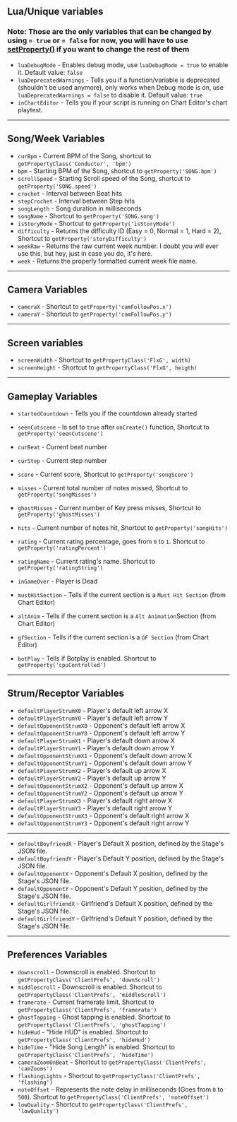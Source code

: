 ## Lua/Unique variables
### Note: Those are the only variables that can be changed by using `= true` or `= false` for now, you will have to use [setProperty()](https://github.com/ShadowMario/FNF-PsychEngine/wiki/Lua-Script-API:-Value-Setting-and-Getting-Functions#setpropertyvariablestring-valuedynamic) if you want to change the rest of them
* `luaDebugMode` - Enables debug mode, use `luaDebugMode = true` to enable it. Default value: `false`
* `luaDeprecatedWarnings` - Tells you if a function/variable is deprecated (shouldn't be used anymore), only works when Debug mode is on, use `luaDeprecatedWarnings = false` to disable it. Default value: `true`
* `inChartEditor` - Tells you if your script is running on Chart Editor's chart playtest.

____
## Song/Week Variables
* `curBpm` - Current BPM of the Song, shortcut to `getPropertyClass('Conductor', 'bpm')`
* `bpm` - Starting BPM of the Song, shortcut to `getProperty('SONG.bpm')`
* `scrollSpeed` - Starting Scroll speed of the Song, shortcut to `getProperty('SONG.speed')`
* `crochet` - Interval between Beat hits
* `stepCrochet` - Interval between Step hits
* `songLength` - Song duration in milliseconds
* `songName` - Shortcut to `getProperty('SONG.song')`
* `isStoryMode` - Shortcut to `getProperty('isStoryMode')`
* `difficulty` - Returns the difficulty ID (Easy = 0, Normal = 1, Hard = 2), Shortcut to `getProperty('storyDifficulty')`
* `weekRaw` - Returns the raw current week number. I doubt you will ever use this, but hey, just in case you do, it's here.
* `week` - Returns the properly formatted current week file name.

____
## Camera Variables
* `cameraX` - Shortcut to `getProperty('camFollowPos.x')`
* `cameraY` - Shortcut to `getProperty('camFollowPos.y')`

____
## Screen variables
* `screenWidth` -  Shortcut to `getPropertyClass('FlxG', width)`
* `screenHeight` -  Shortcut to `getPropertyClass('FlxG', heigth)`

____
## Gameplay Variables
* `startedCountdown` - Tells you if the countdown already started
* `seenCutscene` - Is set to `true` after `onCreate()` function, Shortcut to `getProperty('seenCutscene')`

* `curBeat` - Current beat number
* `curStep` - Current step number

* `score` - Current score, Shortcut to `getProperty('songScore')`
* `misses` - Current total number of notes missed, Shortcut to `getProperty('songMisses')`
* `ghostMisses` - Current number of Key press misses, Shortcut to `getProperty('ghostMisses')`
* `hits` - Current number of notes hit, Shortcut to `getProperty('songHits')`

* `rating` - Current rating percentage, goes from `0` to `1`. Shortcut to `getProperty('ratingPercent')`
* `ratingName` - Current rating's name. Shortcut to `getProperty('ratingString')`

* `inGameOver` - Player is Dead
* `mustHitSection` - Tells if the current section is a `Must Hit Section` (from Chart Editor)
* `altAnim` - Tells if the current section is a `Alt Animation`Section (from Chart Editor)
* `gfSection` - Tells if the current section is a `GF Section` (from Chart Editor)
* `botPlay` - Tells if Botplay is enabled. Shortcut to `getProperty('cpuControlled')`

____
## Strum/Receptor Variables
* `defaultPlayerStrumX0` - Player's default left arrow X
* `defaultPlayerStrumY0` - Player's default left arrow Y
* `defaultOpponentStrumX0` - Opponent's default left arrow X
* `defaultOpponentStrumY0` - Opponent's default left arrow Y
* `defaultPlayerStrumX1` - Player's default down arrow X
* `defaultPlayerStrumY1` - Player's default down arrow Y
* `defaultOpponentStrumX1` - Opponent's default down arrow X
* `defaultOpponentStrumY1` - Opponent's default down arrow Y
* `defaultPlayerStrumX2` - Player's default up arrow X
* `defaultPlayerStrumY2` - Player's default up arrow Y
* `defaultOpponentStrumX2` - Opponent's default up arrow X
* `defaultOpponentStrumY2` - Opponent's default up arrow Y
* `defaultPlayerStrumX3` - Player's default right arrow X
* `defaultPlayerStrumY3` - Player's default right arrow Y
* `defaultOpponentStrumX3` - Opponent's default right arrow X
* `defaultOpponentStrumY3` - Opponent's default right arrow Y

____
* `defaultBoyfriendX` -  Player's Default X position, defined by the Stage's JSON file.
* `defaultBoyfriendY` -  Player's Default Y position, defined by the Stage's JSON file.
* `defaultOpponentX` -  Opponent's Default X position, defined by the Stage's JSON file.
* `defaultOpponentY` -  Opponent's Default Y position, defined by the Stage's JSON file.
* `defaultGirlfriendX` - Girlfriend's Default X position, defined by the Stage's JSON file.
* `defaultGirlfriendY` - Girlfriend's Default Y position, defined by the Stage's JSON file.

____
## Preferences Variables
* `downscroll` - Downscroll is enabled. Shortcut to `getPropertyClass('ClientPrefs', 'downScroll')`
* `middlescroll` - Downscroll is enabled. Shortcut to `getPropertyClass('ClientPrefs', 'middleScroll')`
* `framerate` - Current framerate limit. Shortcut to `getPropertyClass('ClientPrefs', 'framerate')`
* `ghostTapping` - Ghost tapping is enabled. Shortcut to `getPropertyClass('ClientPrefs', 'ghostTapping')`
* `hideHud` - "Hide HUD" is enabled. Shortcut to `getPropertyClass('ClientPrefs', 'hideHud')`
* `hideTime` - "Hide Song Length" is enabled. Shortcut to `getPropertyClass('ClientPrefs', 'hideTime')`
* `cameraZoomOnBeat` - Shortcut to `getPropertyClass('ClientPrefs', 'camZooms')`
* `flashingLights` - Shortcut to `getPropertyClass('ClientPrefs', 'flashing')`
* `noteOffset` - Represents the note delay in milliseconds (Goes from `0` to `500`). Shortcut to `getPropertyClass('ClientPrefs', 'noteOffset')`
* `lowQuality` - Shortcut to `getPropertyClass('ClientPrefs', 'lowQuality')`